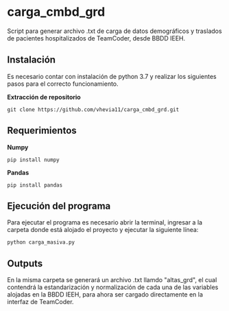 # carga_cmbd_grd
Script para generar archivo .txt de carga de datos demográficos y traslados de pacientes hospitalizados de TeamCoder, desde BBDD IEEH.

## Instalación

Es necesario contar con instalación de python 3.7 y realizar los siguientes pasos para el correcto funcionamiento.

**Extracción de repositorio**

```
git clone https://github.com/vhevia11/carga_cmbd_grd.git
```

## Requerimientos

**Numpy**

```
pip install numpy
```

**Pandas**
```
pip install pandas
```

## Ejecución del programa

Para ejecutar el programa es necesario abrir la terminal, ingresar a la carpeta donde está alojado el proyecto y ejecutar la siguiente línea:

```
python carga_masiva.py
```
## Outputs

En la misma carpeta se generará un archivo .txt llamdo "altas_grd", el cual contendrá la estandarización y normalización de cada una de las variables alojadas en la BBDD IEEH, para ahora ser cargado directamente en la interfaz de TeamCoder.
